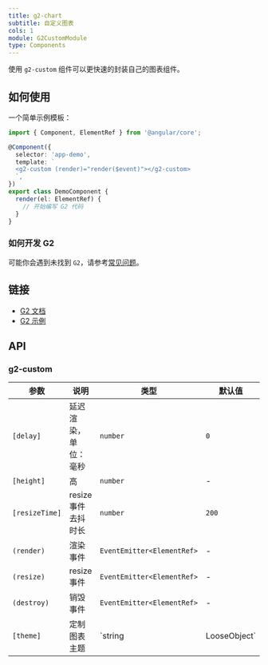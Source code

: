 ```yaml
---
title: g2-chart
subtitle: 自定义图表
cols: 1
module: G2CustomModule
type: Components
---
```


使用 `g2-custom` 组件可以更快速的封装自己的图表组件。

## 如何使用

一个简单示例模板：

```ts
import { Component, ElementRef } from '@angular/core';

@Component({
  selector: 'app-demo',
  template: `
  <g2-custom (render)="render($event)"></g2-custom>
  `,
})
export class DemoComponent {
  render(el: ElementRef) {
    // 开始编写 G2 代码
  }
}
```

### 如何开发 G2

可能你会遇到未找到 `G2`，请参考[常见问题](/chart/faq)。

## 链接

- [G2 文档](https://www.yuque.com/antv/g2-docs)
- [G2 示例](https://antv.alipay.com/zh-cn/g2/3.x/demo/index.html)

## API

### g2-custom

| 参数           | 说明                | 类型                       | 默认值 |
|----------------|--------------------|----------------------------|--------|
| `[delay]`      | 延迟渲染，单位：毫秒  | `number`                   | `0`    |
| `[height]`     | 高                  | `number`                   | -      |
| `[resizeTime]` | resize 事件去抖时长 | `number`                   | `200`  |
| `(render)`     | 渲染事件            | `EventEmitter<ElementRef>` | -      |
| `(resize)`     | resize 事件         | `EventEmitter<ElementRef>` | -      |
| `(destroy)`    | 销毁事件            | `EventEmitter<ElementRef>` | -      |
| `[theme]` | 定制图表主题 | `string | LooseObject` | - |
